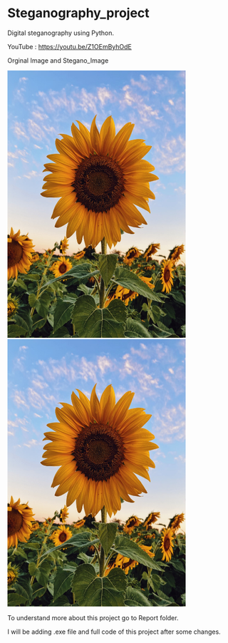 # Steganography_project
Digital steganography using Python.

YouTube : https://youtu.be/Z1OEmByhOdE 

Orginal Image and Stegano_Image

<p float="left">
  <img src="/Example_IMG/sunFlower.png" width="400" height="600" />
  <img src="/Example_IMG/result.png" width="400" height="600" /> 
</p>

To understand more about this project go to Report folder. 

I will be adding .exe file and full code of this project after some changes. 
